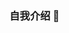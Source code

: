### 自我介绍 👋

<!--
**dengjiachen01/dengjiachen01** is a ✨ _special_ ✨ repository because its `README.md` (this file) appears on your GitHub profile.

### 姓名：邓家陈

### 爱好：喜欢与朋友一起开黑；喜欢跑步、听音乐，象棋；喜欢看美食教学视频，篮球比赛、喜剧和一些鬼畜。也喜欢看古代历史发展书籍与经典名著。兴趣还算是广泛，对新的东西有较强的猎奇心。

### 性格：个人比较内向，不善于跟陌生人交流，对于熟悉的人则放得很开。喜欢帮助别人，记忆能力比较强，可以很快记住人的面孔和名字。

### 美好的幻想：对计算机的认识还源于打游戏，会觉得操作电脑是一件很酷的事。后快随着计算机的发展，逐渐认识到IT,高中对就业觉得薪资高，市场大，大学就选择了跟计算机相关的专业。学起来就认为不太喜欢了。

### 技能树与技术偏好：学习了Java,Mysql,还在学习Python,个人比较喜欢Python，应为比较容易理解。对于编程思想掌握的不够好，缺乏深入思考的能力。在之前做过网页制作，学工系统管理。学习这些还是想拥有一项吃饭的技能。

### 心得：大学上课要认真听讲，课程讲的不好不能成为不听讲的理由，学会听讲也是一种能力，大学学习主要在于自学，要打好基础

